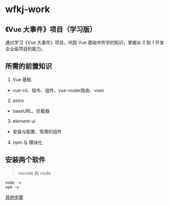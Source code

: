 # wfkj-work

## 《Vue 大事件》项目（学习版）

通过学习《Vue 大事件》项目，巩固 Vue 基础中所学的知识，掌握从 0 到 1 开发企业级项目的能力。

## 所需的前置知识

1. Vue 基础

- vue-cli、指令、组件、vue-router路由、vuex

2. axios

- baseURL、拦截器

3. element-ui

- 安装与配置、常用的组件

4. npm 与 模块化

## 安装两个软件

> vscode 和 node

```
node -v
npm -v
```

[其他步骤](https://www.jianshu.com/p/796803ca3aed?v=1701704060093)
